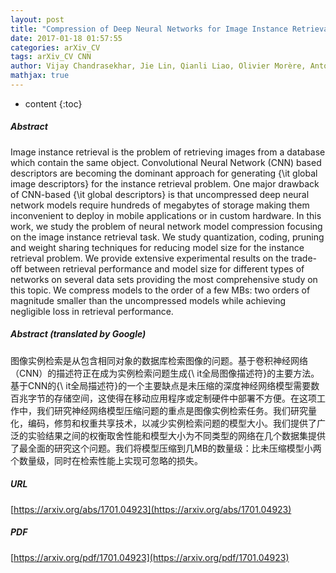 ```yaml
---
layout: post
title: "Compression of Deep Neural Networks for Image Instance Retrieval"
date: 2017-01-18 01:57:55
categories: arXiv_CV
tags: arXiv_CV CNN
author: Vijay Chandrasekhar, Jie Lin, Qianli Liao, Olivier Morère, Antoine Veillard, Lingyu Duan, Tomaso Poggio
mathjax: true
---
```


* content
{:toc}

##### Abstract
Image instance retrieval is the problem of retrieving images from a database which contain the same object. Convolutional Neural Network (CNN) based descriptors are becoming the dominant approach for generating {\it global image descriptors} for the instance retrieval problem. One major drawback of CNN-based {\it global descriptors} is that uncompressed deep neural network models require hundreds of megabytes of storage making them inconvenient to deploy in mobile applications or in custom hardware. In this work, we study the problem of neural network model compression focusing on the image instance retrieval task. We study quantization, coding, pruning and weight sharing techniques for reducing model size for the instance retrieval problem. We provide extensive experimental results on the trade-off between retrieval performance and model size for different types of networks on several data sets providing the most comprehensive study on this topic. We compress models to the order of a few MBs: two orders of magnitude smaller than the uncompressed models while achieving negligible loss in retrieval performance.

##### Abstract (translated by Google)
图像实例检索是从包含相同对象的数据库检索图像的问题。基于卷积神经网络（CNN）的描述符正在成为实例检索问题生成{\ it全局图像描述符}的主要方法。基于CNN的{\ it全局描述符}的一个主要缺点是未压缩的深度神经网络模型需要数百兆字节的存储空间，这使得在移动应用程序或定制硬件中部署不方便。在这项工作中，我们研究神经网络模型压缩问题的重点是图像实例检索任务。我们研究量化，编码，修剪和权重共享技术，以减少实例检索问题的模型大小。我们提供了广泛的实验结果之间的权衡取舍性能和模型大小为不同类型的网络在几个数据集提供了最全面的研究这个问题。我们将模型压缩到几MB的数量级：比未压缩模型小两个数量级，同时在检索性能上实现可忽略的损失。

##### URL
[https://arxiv.org/abs/1701.04923](https://arxiv.org/abs/1701.04923)

##### PDF
[https://arxiv.org/pdf/1701.04923](https://arxiv.org/pdf/1701.04923)

